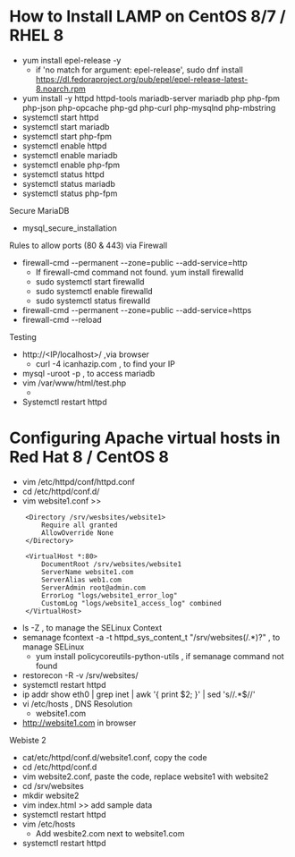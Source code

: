 ﻿# **How to Install LAMP on CentOS 8/7 / RHEL 8**

- yum install epel-release -y
  - if 'no match for argument: epel-release', sudo dnf install https://dl.fedoraproject.org/pub/epel/epel-release-latest-8.noarch.rpm
- yum install -y httpd httpd-tools mariadb-server mariadb php php-fpm php-json php-opcache php-gd php-curl php-mysqlnd php-mbstring
- systemctl start httpd
- systemctl start mariadb 
- systemctl start php-fpm
- systemctl enable httpd
- systemctl enable mariadb
- systemctl enable php-fpm 
- systemctl status httpd
- systemctl status mariadb
- systemctl status php-fpm 

Secure MariaDB

- mysql\_secure\_installation 

Rules to allow ports (80 & 443) via Firewall

- firewall-cmd --permanent --zone=public --add-service=http
  - If firewall-cmd command not found. yum install firewalld
  - sudo systemctl start firewalld
  - sudo systemctl enable firewalld
  - sudo systemctl status firewalld
- firewall-cmd --permanent --zone=public --add-service=https
- firewall-cmd --reload

Testing


- http://<IP/localhost>/ ,via browser
  - curl -4 icanhazip.com , to find your IP
- mysql -uroot -p , to access mariadb
- vim /var/www/html/test.php 
  - <?php phpinfo(); ?>
- Systemctl restart httpd

# **Configuring Apache virtual hosts in Red Hat 8 / CentOS 8**

- vim /etc/httpd/conf/httpd.conf 
- cd /etc/httpd/conf.d/
- vim website1.conf >>
```
	<Directory /srv/wesbsites/website1>
		Require all granted
		AllowOverride None
	</Directory>

	<VirtualHost *:80>
		DocumentRoot /srv/websites/website1
		ServerName website1.com
		ServerAlias web1.com
		ServerAdmin root@admin.com
		ErrorLog "logs/website1_error_log"
		CustomLog "logs/website1_access_log" combined
	</VirtualHost>
```
  
- ls -Z , to manage the SELinux Context
- semanage fcontext -a -t httpd_sys_content_t "/srv/websites(/.*)?"  , to manage SELinux
  - yum install policycoreutils-python-utils , if semanage command not found
- restorecon -R -v /srv/websites/
- systemctl restart httpd
- ip addr show eth0 | grep inet | awk '{ print $2; }' | sed 's/\/.*$//'
- vi /etc/hosts , DNS Resolution 
  - <IP> website1.com
- http://website1.com in browser 

Webiste 2

- cat/etc/httpd/conf.d/website1.conf, copy the code
- cd /etc/httpd/conf.d
- vim website2.conf, paste the code, replace website1 with website2
- cd /srv/websites
- mkdir website2
- vim index.html >> add sample data
- systemctl restart httpd
- vim /etc/hosts
  - Add wesbite2.com next to website1.com
 - systemctl restart httpd


 
